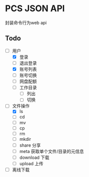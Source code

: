 # PCS JSON API

封装命令行为web api

## Todo

- [ ] 用户
  - [x] 登录
  - [ ] 退出登录
  - [x] 账号列表
  - [ ] 账号切换
  - [ ] 网盘配额
  - [ ] 工作目录
    - [ ] 列出
    - [ ] 切换
- [ ] 文件操作
  - [x] ls
  - [ ] cd
  - [ ] mv
  - [ ] cp
  - [ ] rm
  - [ ] mkdir
  - [ ] share 分享
  - [ ] meta 获取单个文件/目录的元信息
  - [ ] download 下载
  - [ ] upload 上传
- [ ] 离线下载